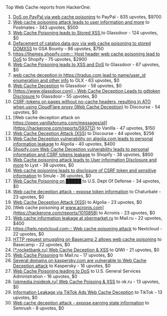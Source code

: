 Top Web Cache reports from HackerOne:

1. [DoS on PayPal via web cache poisoning](https://hackerone.com/reports/622122) to PayPal - 835 upvotes, $9700
2. [Web cache poisoning attack leads to user information and more](https://hackerone.com/reports/492841) to Postmates - 343 upvotes, $500
3. [Web Cache Poisoning leads to Stored XSS ](https://hackerone.com/reports/1424094) to Glassdoor - 124 upvotes, $0
4. [Defacement of catalog.data.gov via web cache poisoning to stored DOMXSS](https://hackerone.com/reports/303730) to GSA Bounty - 86 upvotes, $750
5. [https://themes.shopify.com::: Host header web cache poisoning lead to DoS](https://hackerone.com/reports/1096609) to Shopify - 75 upvotes, $2900
6. [Web Cache Poisoning leads to XSS and DoS](https://hackerone.com/reports/1621540) to Glassdoor - 67 upvotes, $0
7. [web cache deception in https://tradus.com lead to name/user_id enumeration and other info](https://hackerone.com/reports/537564) to OLX - 63 upvotes, $0
8. [Web Cache Deception](https://hackerone.com/reports/2265400) to Glassdoor - 58 upvotes, $0
9. [[https://www.glassdoor.com] -  Web Cache Deception Leads to gdtoken Disclosure ](https://hackerone.com/reports/1343086) to Glassdoor - 55 upvotes, $0
10. [CSRF-tokens on pages without no-cache headers, resulting in ATO when using CloudFlare proxy (Web Cache Deception)](https://hackerone.com/reports/260697) to Discourse - 54 upvotes, $0
11. [Web cache deception attack on https://open.vanillaforums.com/messages/all](https://hackerone.com/reports/593712) to Vanilla - 47 upvotes, $150
12. [Web Cache Deception Attack (XSS)](https://hackerone.com/reports/394016) to Discourse - 44 upvotes, $256
13. [Web Cache Deception vulnerability on algolia.com leads to personal information leakage](https://hackerone.com/reports/1530066) to Algolia - 40 upvotes, $400
14. [Shopify.com Web Cache Deception vulnerability leads to personal information and CSRF tokens leakage](https://hackerone.com/reports/1271944) to Shopify - 38 upvotes, $800
15. [Web Cache poisoning attack leads to User information Disclosure and more](https://hackerone.com/reports/631589) to Lyst - 38 upvotes, $0
16. [Web cache poisoning leads to disclosure of CSRF token and sensitive information](https://hackerone.com/reports/504514) to Smule - 36 upvotes, $0
17. [Web Cache Poisoning on  █████ ](https://hackerone.com/reports/1183263) to U.S. Dept Of Defense - 34 upvotes, $0
18. [Web cache deception attack - expose token information](https://hackerone.com/reports/397508) to Chaturbate - 23 upvotes, $0
19. [Web Cache Deception Attack (XSS)](https://hackerone.com/reports/504261) to Algolia - 23 upvotes, $0
20. [Web cache poisoning at www.acronis.com](https://hackerone.com/reports/1010858) to Acronis - 23 upvotes, $0
21. [Web cache information leakage at sbermarket.ru](https://hackerone.com/reports/893353) to Mail.ru - 22 upvotes, $400
22. [https://help.nextcloud.com::: Web cache poisoning attack](https://hackerone.com/reports/429747) to Nextcloud - 22 upvotes, $0
23. [HTTP request smuggling on Basecamp 2 allows web cache poisoning](https://hackerone.com/reports/919175) to Basecamp - 22 upvotes, $0
24. [[*.rocketbank.ru] Web Cache Deception & XSS](https://hackerone.com/reports/415168) to QIWI - 21 upvotes, $0
25. [Web Cache Poisoning](https://hackerone.com/reports/534297) to Mail.ru - 17 upvotes, $0
26. [Several domains on kaspersky.com are vulnerable to Web Cache Deception attack](https://hackerone.com/reports/1185028) to Kaspersky - 16 upvotes, $0
27. [Web Cache Poisoning leading to DoS](https://hackerone.com/reports/1346618) to U.S. General Services Administration - 16 upvotes, $0
28. [[okmedia.insideok.ru] Web Cache Poisoing & XSS](https://hackerone.com/reports/550266) to ok.ru - 13 upvotes, $0
29. [Information Leakage via TikTok Ads Web Cache Deception](https://hackerone.com/reports/1484468) to TikTok - 13 upvotes, $0
30. [Web cache deception attack - expose earning state information](https://hackerone.com/reports/439021) to Semrush - 8 upvotes, $0
